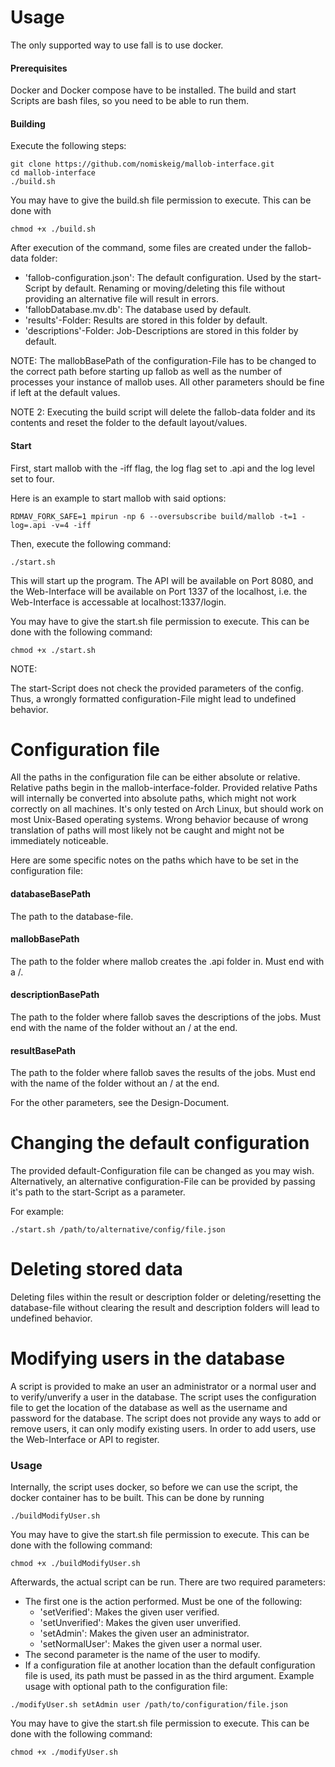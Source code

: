# Usage

The only supported way to use fall is to use docker.

#### Prerequisites

Docker and Docker compose have to be installed. The build and start Scripts are bash files, so you need to be able to run them. 

#### Building

Execute the following steps:

```
git clone https://github.com/nomiskeig/mallob-interface.git
cd mallob-interface
./build.sh
```
You may have to give the build.sh file permission to execute. This can be done with
```
chmod +x ./build.sh
```

After execution of the command, some files are created under the fallob-data folder:

- 'fallob-configuration.json': The default configuration. Used by the start-Script by default. Renaming or moving/deleting this file without providing an alternative file will result in errors.
- 'fallobDatabase.mv.db': The database used by default.
- 'results'-Folder: Results are stored in this folder by default.
- 'descriptions'-Folder: Job-Descriptions are stored in this folder by default.

NOTE:
The mallobBasePath of the configuration-File has to be changed to the correct path before starting up fallob as well as the number of processes your instance of mallob uses. All other parameters should be fine if left at the default values.

NOTE 2:
Executing the build script will delete the fallob-data folder and its contents and reset the folder to the default layout/values.


#### Start

First, start mallob with the -iff flag, the log flag set to .api and the log level set to four.

Here is an example to start mallob with said options:
```
RDMAV_FORK_SAFE=1 mpirun -np 6 --oversubscribe build/mallob -t=1 -log=.api -v=4 -iff
```
Then, execute the following command:
```
./start.sh
```
This will start up the program. The API will be available on Port 8080, and the Web-Interface will be available on Port 1337 of the localhost, i.e. the Web-Interface is accessable at localhost:1337/login.


You may have to give the start.sh file permission to execute. This can be done with the following command:
```
chmod +x ./start.sh
```
NOTE:

The start-Script does not check the provided parameters of the config. Thus, a wrongly formatted configuration-File might lead to undefined behavior.

# Configuration file

All the paths in the configuration file can be either absolute or relative. Relative paths begin in the mallob-interface-folder.
Provided relative Paths will internally be converted into absolute paths, which might not work correctly on all machines. It's only tested on Arch Linux, but should work on most Unix-Based operating systems. Wrong behavior because of wrong translation of paths will most likely not be caught and might not be immediately noticeable.

Here are some specific notes on the paths which have to be set in the configuration file:

#### databaseBasePath

The path to the database-file.

#### mallobBasePath

The path to the folder where mallob creates the .api folder in. Must end with a /.

#### descriptionBasePath

The path to the folder where fallob saves the descriptions of the jobs. Must end with the name of the folder without an / at the end.

#### resultBasePath

The path to the folder where fallob saves the results of the jobs. Must end with the name of the folder without an / at the end.

For the other parameters, see the Design-Document.

# Changing the default configuration

The provided default-Configuration file can be changed as you may wish.
Alternatively, an alternative configuration-File can be provided by passing it's path to the start-Script as a parameter.

For example:
```
./start.sh /path/to/alternative/config/file.json
```

# Deleting stored data

Deleting files within the result or description folder or deleting/resetting the database-file without clearing the result and description folders will lead to undefined behavior.



# Modifying users in the database

A script is provided to make an user an administrator or a normal user and to verify/unverify a user in the database.
The script uses the configuration file to get the location of the database as well as the username and password for the database.
The script does not provide any ways to add or remove users, it can only modify existing users. In order to add users, use the Web-Interface or API to register.

### Usage
Internally, the script uses docker, so before we can use the script, the docker container has to be built.
This can be done by running 
```
./buildModifyUser.sh
```
You may have to give the start.sh file permission to execute. This can be done with the following command:
```
chmod +x ./buildModifyUser.sh
```

Afterwards, the actual script can be run. There are two required parameters:
- The first one is the action performed. Must be one of the following:
    - 'setVerified': Makes the given user verified.
    - 'setUnverified': Makes the given user unverified.
    - 'setAdmin': Makes the given user an administrator.
    - 'setNormalUser': Makes the given user a normal user.
- The second parameter is the name of the user to modify.
- If a configuration file at another location than the default configuration file is used, its path must be passed in as the third argument.
Example usage with optional path to the configuration file:
```
./modifyUser.sh setAdmin user /path/to/configuration/file.json
```
You may have to give the start.sh file permission to execute. This can be done with the following command:
```
chmod +x ./modifyUser.sh
```
<!---
# Reseting 

As there are still bugs in the application, you may have to reset all the files to get up and running again. The following steps have to be done in order to do so:

- Clear the description folder
- Clear the result folder
- Delete the database file and replace with a working version (most likely an empty one)
- Delete the .api folder mallob creates.
--->
